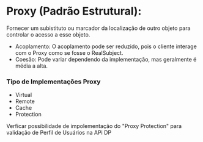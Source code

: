 # Proxy (Padrão Estrutural):

Fornecer um subistituto ou marcador da localização  de outro objeto 
para controlar o acesso a esse objeto.

- Acoplamento: O acoplamento pode ser reduzido, pois o cliente interage com o Proxy como se fosse o RealSubject.
- Coesão: Pode variar dependendo da implementação, mas geralmente é média a alta.

### Tipo de Implementações Proxy
 - Virtual 
 - Remote 
 - Cache 
 - Protection



 Verficar possibilidade de impolementação do "Proxy Protection" para validação de Perfil de Usuários na APi DP
